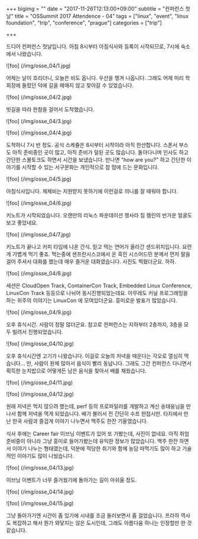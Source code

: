 +++
bigimg = ""
date = "2017-11-26T12:13:00+09:00"
subtitle = "컨퍼런스 첫날"
title = "OSSummit 2017 Attendence - 04"
tags = ["linux", "event", "linux foundation", "trip", "conference", "prague"]
categories = ["trip"]

+++

드디어 컨퍼런스 첫날입니다.  아침 8시부터 아침식사와 등록이 시작되므로, 7시에
숙소에서 나왔습니다.

![foo]
(/img/osse_04/1.jpg)

어제는 날이 흐리더니, 오늘은 비도 옵니다.  우산을 챙겨 나옵니다.  그래도 어제
미리 학회장에 들렀던 덕에 길을 헤매지 않고 찾아갈 수 있었습니다.

![foo]
(/img/osse_04/2.jpg)

빗길을 따라 한참을 걸어서 도착했습니다.

![foo]
(/img/osse_04/3.jpg)

![foo]
(/img/osse_04/4.jpg)

도착하니 7시 반 정도.  공식 스케쥴은 8시부터 시작이라 아직 한산합니다.  스폰서
부스도 아직 준비중인 곳이 많고, 아직 준비가 덜된 곳도 많습니다.  돌아다니며
인사도 하고 간단한 스몰토크도 하면서 시간을 보냈습니다.  만나면 "how are you?"
하고 간단한 이야기를 시작할 수 있는 서구문화는 개인적으로 참 맘에 드는
문화입니다.

![foo]
(/img/osse_04/5.jpg)

아침식사입니다.  체제비는 지원받지 못하기에 이런걸로 끼니를 잘 때워야 합니다.

![foo]
(/img/osse_04/6.jpg)

키노트가 시작되었습니다.  오랜만의 리눅스 파운데이션 행사라 짐 젬린의 반가운
얼굴도 보고 좋았네요.

![foo]
(/img/osse_04/7.jpg)

키노트가 끝나고 커피 타임에 나온 간식.  믿고 먹는 연어가 올라간 샌드위치입니다.
요런게 가볍게 먹기 좋죠.  먹는중에 샌프란시스코에서 온 흑인 시스어드민 분께서
먼저 말을 걸어 주셔서 대화를 했는데 매우 즐거운 대화였습니다.  사진도
찍혔더군요. 하하.

![foo]
(/img/osse_04/8.jpg)

세션은 CloudOpen Track, ContainerCon Track, Embedded Linux Conference, LinuxCon
Track 등등으로 나뉘어 동시진행되었는데요.  아무래도 커널 프로그래밍을 하는
위주의 이야기는 LinuxCon 에 모여있더군요.  흥미로운 발표가 많았습니다.

![foo]
(/img/osse_04/9.jpg)

오후 휴식시간.  사람이 정말 많더군요.  참고로 컨퍼런스는 지하부터 2층까지,
3층을 모두 빌려서 진행되었습니다.

![foo]
(/img/osse_04/10.jpg)

오후 휴식시간엔 고기가 나왔습니다.  이걸로 오늘의 저녁을 때운다는 각오로 열심히
먹습니다... 만, 사람이 원체 많아서 음식이 빨리 동납니다.  그래도 그간 컨퍼런스
다니면서 획득한 눈치밥으로 어떻게든 남은 음식을 찾아서 배를 채웠습니다.

![foo]
(/img/osse_04/11.jpg)

![foo]
(/img/osse_04/12.jpg)

원래 저녁은 먹지 않으려 했는데, perf 등의 프로파일러를 개발하고 계신 송태웅님을
만나서 함께 저녁을 먹게 되었습니다.  배가 불러서 전 간단히 수프 한접시만.
타지에서 만난 한국 사람과 즐겁게 이야기 나누면서 맥주도 한잔 기울였습니다.

식사 후에는 Career fair 이브닝 이벤트가 있어 또 가봤는데, 사진이 없네요.  아직
취업 준비중이 아니라 그냥 흥미로 들어가봤는데 유익한 정보가 많았습니다.  맥주
한잔 하면서 이야기 나누는 형태였는데, 덕분에 적당한 취기와 함께 농담 따먹기도
많이 하고 기술적인 이야기도 많이 나눴습니다.

![foo]
(/img/osse_04/13.jpg)

이브닝 이벤트가 너무 즐거웠기에 돌아가는 길이 아쉬울 정도.

![foo]
(/img/osse_04/14.jpg)

![foo]
(/img/osse_04/15.jpg)

그냥 돌아가기엔 시간이 좀 있기에 시내를 조금 둘러보면서 좀 걸었습니다.  프라하
역사도 복잡하고 해서 뭔가 와닿지는 않은 도시인데, 그래도 아름다움 하나는
인정할만 한 것 같습니다.
